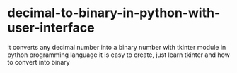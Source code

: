 # decimal-to-binary-in-python-with-user-interface
it converts any decimal number into a binary number with tkinter module in python programming language
it is easy to create, just learn tkinter and how to convert into binary
